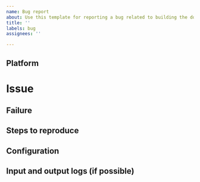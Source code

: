 ```yaml
---
name: Bug report
about: Use this template for reporting a bug related to building the documentation.
title: ''
labels: bug
assignees: ''

---
```


## Platform
<!-- Name and version of OS -->

# Issue

## Failure

## Steps to reproduce
<!-- A description of how to trigger this bug. -->

## Configuration

## Input and output logs (if possible)

